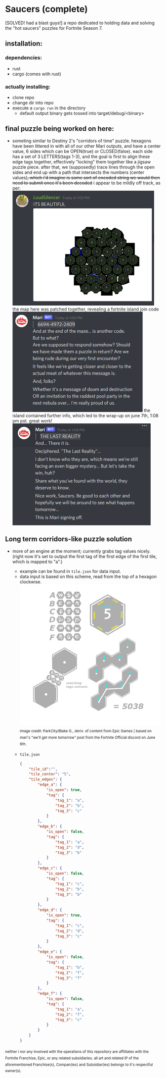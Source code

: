 # Saucers (complete)
\[SOLVED! had a blast guys!]
a repo dedicated to holding data and solving the "hot saucers" puzzles for Fortnite Season 7.

## installation:

### dependencies:
- rust
- cargo (comes with rust)

### actually installing:
- clone repo
- change dir into repo
- execute a `cargo run` in the directory
  - default output binary gets tossed into target/debug/\<binary>

## final puzzle being worked on here:
  - someting similar to Destiny 2's "corridors of time" puzzle. hexagons have been littered in with all of our other Mari outputs, and have a center value, 6 sides which can be OPEN(true) or CLOSED(false). each side has a set of 3 LETTERS(tags 1-3), and the goal is first to align these edge tags together, effectively "locking" them together like a jigsaw puzzle piece. after that, we (supposedly) trace lines through the open sides and end up with a path that intersects the numbers (center values)~~, which i'd imagine is some sort of encoded string we would then need to submit once it's been decoded~~
  i appear to be mildly off track, as per:
  ![map image](Capture.png)
  the map here was patched together, revealing a fortnite island join code
  ![mari response](creative_response.png)
  the island contained further info, which led to the wrap-up on june 7th, 1:08 pm pst. great work!
  ![mari final response](last_reality.png)

## Long term corridors-like puzzle solution
- more of an engine at the moment; currently grabs tag values nicely. (right now it's set to output the first tag of the first edge of the first tile, which is mapped to "a".)
  - example can be found in `tile.json` for data input.
  - data input is based on this scheme, read from the top of a hexagon clockwise.
  ![example tile data legend](example_tags_and_edge_booleans.png)
  <sub>image credit: ParkCity/Blake G., deriv. of content from Epic Games | based on mari's "we'll get more tomorrow" post from the Fortnite Official discord on June 6th.</sub>

  <br>

  - `tile.json`
    ```json
    {
        "tile_id":"",
        "tile_center": "5",
        "tile_edges": {
            "edge_a": {
                "is_open": true,
                "tag": {
                    "tag_1": "a",
                    "tag_2": "b",
                    "tag_3": "c"
                }
            },
            "edge_b": {
                "is_open": false,
                "tag": {
                    "tag_1": "a",
                    "tag_2": "d",
                    "tag_3": "b"
                }
            },
            "edge_c": {
                "is_open": false,
                "tag": {
                    "tag_1": "c",
                    "tag_2": "b",
                    "tag_3": "b"
                }
            },
            "edge_d": {
                "is_open": true,
                "tag": {
                    "tag_1": "c",
                    "tag_2": "d",
                    "tag_3": "c"
                }
            },
            "edge_e": {
                "is_open": false,
                "tag": {
                    "tag_1": "b",
                    "tag_2": "f",
                    "tag_3": "f"
                }
            },
            "edge_f": {
                "is_open": false,
                "tag": {
                    "tag_1": "a",
                    "tag_2": "f",
                    "tag_3": "c"
                }
            }
        }
    }
    ```
<sub>neither i nor any involved with the operations of this repository are affilliates with the Fortnite Franchise, Epic, or any related subsidiaries. all art and related IP of the aforementioned Franchise(s), Compan(ies) and Subsidiar(ies) belongs to it's respectful owner(s). </sub>